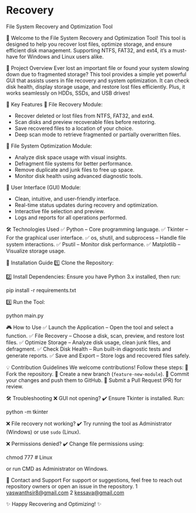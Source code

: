 # Recovery
File System Recovery and Optimization Tool

👋 Welcome to the File System Recovery and Optimization Tool!
This tool is designed to help you recover lost files, optimize storage, and ensure efficient disk management. Supporting NTFS, FAT32, and ext4, it’s a must-have for Windows and Linux users alike.

📌 Project Overview
Ever lost an important file or found your system slowing down due to fragmented storage? This tool provides a simple yet powerful GUI that assists users in file recovery and system optimization. It can check disk health, display storage usage, and restore lost files efficiently. Plus, it works seamlessly on HDDs, SSDs, and USB drives!

🚀 Key Features
🔹 File Recovery Module:
   - Recover deleted or lost files from NTFS, FAT32, and ext4.
   - Scan disks and preview recoverable files before restoring.
   - Save recovered files to a location of your choice.
   - Deep scan mode to retrieve fragmented or partially overwritten files.

🔹 File System Optimization Module:
   - Analyze disk space usage with visual insights.
   - Defragment file systems for better performance.
   - Remove duplicate and junk files to free up space.
   - Monitor disk health using advanced diagnostic tools.

🔹 User Interface (GUI) Module:
   - Clean, intuitive, and user-friendly interface.
   - Real-time status updates during recovery and optimization.
   - Interactive file selection and preview.
   - Logs and reports for all operations performed.

🛠 Technologies Used
✅ Python – Core programming language.
✅ Tkinter – For the graphical user interface.
✅ os, shutil, and subprocess – Handle file system interactions.
✅ Psutil – Monitor disk performance.
✅ Matplotlib – Visualize storage usage.

📝 Installation Guide
1️⃣ Clone the Repository:


2️⃣ Install Dependencies:
Ensure you have Python 3.x installed, then run:

pip install -r requirements.txt


3️⃣ Run the Tool:

python main.py


🎮 How to Use
✅ Launch the Application – Open the tool and select a function.
✅ File Recovery – Choose a disk, scan, preview, and restore lost files.
✅ Optimize Storage – Analyze disk usage, clean junk files, and defragment.
✅ Check Disk Health – Run built-in diagnostic tests and generate reports.
✅ Save and Export – Store logs and recovered files safely.



💡 Contribution Guidelines
We welcome contributions! Follow these steps:
🔸 Fork the repository.
🔸 Create a new branch (`feature-new-module`).
🔸 Commit your changes and push them to GitHub.
🔸 Submit a Pull Request (PR) for review.

🛠 Troubleshooting
❌ GUI not opening?
✔️ Ensure Tkinter is installed. Run:

python -m tkinter


❌ File recovery not working?
✔️ Try running the tool as Administrator (Windows) or use `sudo` (Linux).

❌ Permissions denied?
✔️ Change file permissions using:

chmod 777 <file>  # Linux

or run CMD as Administrator on Windows.



📧 Contact and Support
For support or suggestions, feel free to reach out repository owners or open an issue in the repository.
1 yaswanthsir8@gmail.com
2 kessava@gmail.com

✨ Happy Recovering and Optimizing! ✨